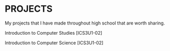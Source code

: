 # PROJECTS
My projects that I have made throughout high school that are worth sharing.

Introduction to Computer Studies [ICS3U1-02]

Introduction to Computer Science [ICS3U1-02]

